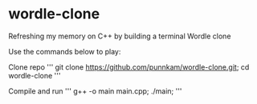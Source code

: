 # wordle-clone
Refreshing my memory on C++ by building a terminal Wordle clone

Use the commands below to play:

Clone repo
'''
git clone https://github.com/punnkam/wordle-clone.git;
cd wordle-clone
'''

Compile and run
'''
g++ -o main main.cpp; 
./main;
'''
